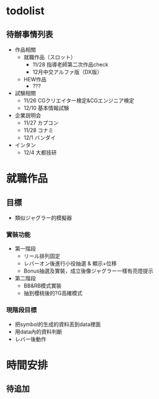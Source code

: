 # todolist

## 待辦事情列表
- 作品相關
  - 就職作品（スロット）
    - 11/28  指導老師第二次作品check
    - 12月中交アルファ版（DX版）
  - HEW作品
    - ???
- 試験相關
  - 11/26 CGクリエイター検定&CGエンジニア検定
  - 12/10 基本情報試験
- 企業説明会
  - 11/27  カプコン
  - 11/28  コナミ
  - 12/1   バンダイ
- インタン
  - 12/4  大都技研
 

# 就職作品
## 目標
- 類似ジャグラー的模擬器
### 實裝功能
- 第一階段
  -  リール排列固定
  -  レバーオン後進行小役抽選 & 顯示+位移
  -  Bonus抽選及實裝，成立後像ジャグラー一樣有亮燈提示
- 第二階段
  -  BB&RB模式實裝
  -  抽到櫻桃後的?G高確模式

### 現階段目標
- 把symbol的生成的資料丟到data裡面
- 用data內的資料判斷
- レバー後動作


# 時間安排
## 待追加
